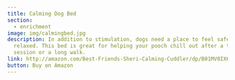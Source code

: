 ```yaml
---
title: Calming Dog Bed
section:
  - enrichment
image: img/calmingbed.jpg
description: In addition to stimulation, dogs need a place to feel safe and
  relaxed. This bed is great for helping your pooch chill out after a training
  session or a long walk.
link: http://amazon.com/Best-Friends-Sheri-Calming-Cuddler/dp/B01MV0IX66/ref=sr_1_6?dchild=1&keywords=dog+bed&qid=1597761395&s=pet-supplies&sr=1-6
button: Buy on Amazon
---
```

